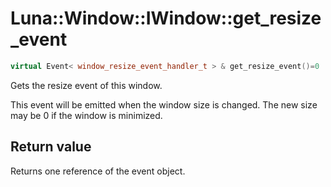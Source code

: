 # Luna::Window::IWindow::get_resize_event

```c++
virtual Event< window_resize_event_handler_t > & get_resize_event()=0
```

Gets the resize event of this window. 

This event will be emitted when the window size is changed. The new size may be 0 if the window is minimized. 

## Return value
Returns one reference of the event object. 

